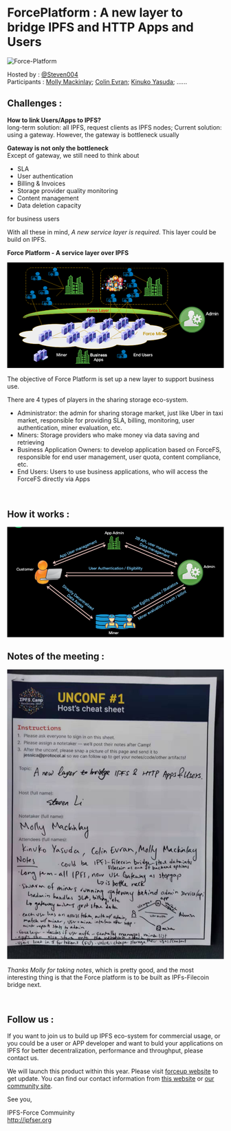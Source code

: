 # ForcePlatform : A new layer to bridge IPFS and HTTP Apps and Users 
![Force-Platform](https://forceup.cn/pro/img/logo.png)

Hosted by : [@Steven004](https://github.com/steven004)<br/>
Participants : [Molly Mackinlay](https://github.com/momack2);  [Colin Evran](mailto:colin@protocol.ai); 
               [Kinuko Yasuda](https://github.com/kinu); ......

## Challenges :

**How to link Users/Apps to IPFS?** <br>
long-term solution: all IPFS, request clients as IPFS nodes; Current solution: using a gateway. However, the gateway is bottleneck usually <br/>

**Gateway is not only the bottleneck**  
Except of gateway, we still need to think about
- SLA
- User authentication
- Billing & Invoices
- Storage provider quality monitoring
- Content management
- Data deletion capacity 

for business users

With all these in mind, *A new service layer is required*. This layer could be build on IPFS.


**Force Platform - A service layer over IPFS** 

![](Materials/ForcePlatform_AServiceLayerOverIPFS.png)

The objective of Force Platform is set up a new layer to support business use.

There are 4 types of players in the sharing storage eco-system.
- Administrator:  the admin for sharing storage market, just like Uber in taxi market, responsible for providing SLA, billing, monitoring, user authentication, miner evaluation, etc.
- Miners: Storage providers who make money via data saving and retrieving
- Business Application Owners: to develop application based on ForceFS, responsible for end user management, user quota, content compliance, etc. 
- End Users: Users to use business applications, who will access the ForceFS directly via Apps 

<br/>

## How it works : 
![](Materials/HowForcePlatformWorks.png)


## Notes of the meeting :
![](Materials/ForceAnewLayerOnIPFS_notes.jpeg)

*Thanks Molly for taking notes*, which is pretty good, and the most interesting thing is that the Force platform is to be built as IPFs-Filecoin bridge next.

<br/>

## Follow us :

If you want to join us to build up IPFS eco-system for commercial usage, or you could be a user or APP developer and want to buld your applications on IPFS for better decentralization, performance and throughput, please contact us. 

We will launch this product within this year. Please visit [forceup website](https://forceup.cn/pro/index.html) to get update. You can find our contact information from [this website](https://forceup.cn/pro/index.html) or [our community site](http://ipfser.org). 

See you,

IPFS-Force Commuinity <br/>
http://ipfser.org
